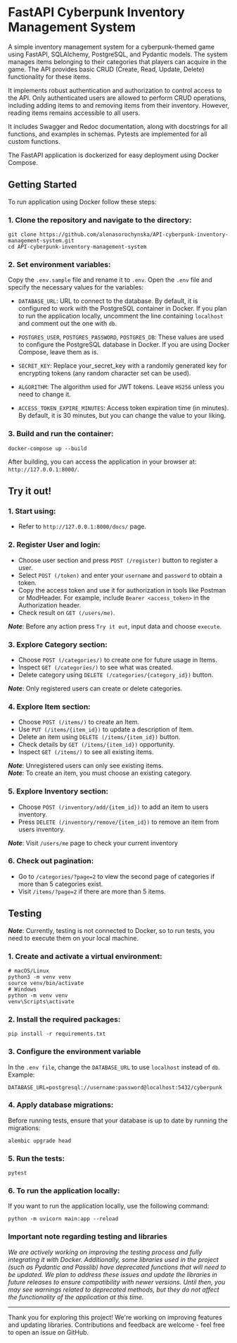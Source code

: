 # FastAPI Cyberpunk Inventory Management System

A simple inventory management system for a cyberpunk-themed game using FastAPI, SQLAlchemy, PostgreSQL, 
and Pydantic models. The system manages items belonging to their categories that players can acquire in the game. 
The API provides basic CRUD (Create, Read, Update, Delete) functionality for these items.

It implements robust authentication and authorization to control access to the API. Only authenticated 
users are allowed to perform CRUD operations, including adding items to and removing items from their inventory. 
However, reading items remains accessible to all users.

It includes Swagger and Redoc documentation, along with docstrings for all functions, and examples in schemas. 
Pytests are implemented for all custom functions. 

The FastAPI application is dockerized for easy deployment using Docker Compose.

## Getting Started

To run application using Docker follow these steps:

### 1. Clone the repository and navigate to the directory:

```shell
git clone https://github.com/alonasorochynska/API-cyberpunk-inventory-management-system.git
cd API-cyberpunk-inventory-management-system
```

### 2. Set environment variables:

Copy the `.env.sample` file and rename it to `.env`. Open the `.env` file and specify the necessary values 
for the variables:

* `DATABASE_URL`: URL to connect to the database. By default, it is configured to work with the PostgreSQL 
container in Docker. If you plan to run the application locally, uncomment the line containing `localhost` 
and comment out the one with `db`.

* `POSTGRES_USER`, `POSTGRES_PASSWORD`, `POSTGRES_DB`: These values are used to configure the PostgreSQL 
database in Docker. If you are using Docker Compose, leave them as is.

* `SECRET_KEY`: Replace your_secret_key with a randomly generated key for encrypting tokens (any 
random character set can be used).

* `ALGORITHM`: The algorithm used for JWT tokens. Leave `HS256` unless you need to change it.

* `ACCESS_TOKEN_EXPIRE_MINUTES`: Access token expiration time (in minutes). By default, it is 30 minutes, 
but you can change the value to your liking.


### 3. Build and run the container:

```shell
docker-compose up --build
```
After building, you can access the application in your browser at: `http://127.0.0.1:8000/`.

## Try it out!

### 1. Start using:

* Refer to `http://127.0.0.1:8000/docs/` page.

### 2. Register User and login:

* Choose user section and press `POST (/register)` button to register a user.
* Select `POST (/token)` and enter your `username` and `password` to obtain a token.
* Copy the access token and use it for authorization in tools like Postman or ModHeader. For example, 
include `Bearer <access_token>` in the Authorization header.
* Check result on `GET (/users/me)`.

**_Note_**: Before any action press `Try it out`, input data and choose `execute`.

### 3. Explore Category section:

* Choose `POST (/categories/)` to create one for future usage in Items.
* Inspect `GET (/categories/)` to see what was created.
* Delete category using `DELETE (/categories/{category_id})` button.

**_Note_**: Only registered users can create or delete categories.

### 4. Explore Item section:

* Choose `POST (/items/)` to create an Item.
* Use `PUT (/items/{item_id})` to update a description of Item.
* Delete an item using `DELETE (/items/{item_id})` button.
* Check details by `GET (/items/{item_id})` opportunity.
* Inspect `GET (/items/)` to see all existing items.

**_Note_**: Unregistered users can only see existing items.<br>
**_Note_**: To create an item, you must choose an existing category.

### 5. Explore Inventory section:

* Choose `POST (/inventory/add/{item_id})` to add an item to users inventory.
* Press `DELETE (/inventory/remove/{item_id})` to remove an item from users inventory.

**_Note_**: Visit `/users/me` page to check your current inventory

### 6. Check out pagination:

* Go to `/categories/?page=2` to view the second page of categories if more than 5 categories exist.
* Visit `/items/?page=2` if there are more than 5 items.

## Testing

**_Note_**: Currently, testing is not connected to Docker, so to run tests, you need to execute them on your 
local machine.

### 1. Create and activate a virtual environment:

```shell
# macOS/Linux
python3 -m venv venv
source venv/bin/activate
# Windows
python -m venv venv
venv\Scripts\activate
```

### 2. Install the required packages:

```shell
pip install -r requirements.txt
```

### 3. Configure the environment variable

In the `.env file`, change the `DATABASE_URL` to use `localhost` instead of `db`. Example:

```shell
DATABASE_URL=postgresql://username:password@localhost:5432/cyberpunk
```

### 4. Apply database migrations:

Before running tests, ensure that your database is up to date by running the migrations:

```shell
alembic upgrade head
```

### 5. Run the tests:

```shell
pytest
```

### 6. To run the application locally:

If you want to run the application locally, use the following command:

```shell
python -m uvicorn main:app --reload 
```

### Important note regarding testing and libraries
_We are actively working on improving the testing process and fully integrating it with Docker. Additionally, 
some libraries used in the project (such as Pydantic and Passlib) have deprecated functions that will need to be 
updated. We plan to address these issues and update the libraries in future releases to ensure compatibility with 
newer versions. Until then, you may see warnings related to deprecated methods, but they do not affect the 
functionality of the application at this time._

<hr>

Thank you for exploring this project! We're working on improving features and updating libraries. Contributions 
and feedback are welcome - feel free to open an issue on GitHub.